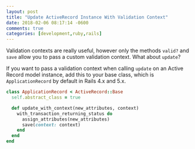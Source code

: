 ```yaml
---
layout: post
title: "Update ActiveRecord Instance With Validation Context"
date: 2018-02-06 08:17:14 -0600
comments: true
categories: [development,ruby,rails]
---
```

Validation contexts are really useful, however only the methods `valid?` and `save` allow you to pass a custom validation context. What about `update`?

If you want to pass a validation context when calling `update` on an Active Record model instance, add this to your base class, which is `ApplicationRecord` by default in Rails 4.x and 5.x.

```ruby
class ApplicationRecord < ActiveRecord::Base
  self.abstract_class = true

  def update_with_context(new_attributes, context)
    with_transaction_returning_status do
      assign_attributes(new_attributes)
      save(context: context)
    end
  end
end
```
